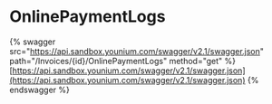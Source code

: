 # OnlinePaymentLogs

{% swagger src="https://api.sandbox.younium.com/swagger/v2.1/swagger.json" path="/Invoices/{id}/OnlinePaymentLogs" method="get" %}
[https://api.sandbox.younium.com/swagger/v2.1/swagger.json](https://api.sandbox.younium.com/swagger/v2.1/swagger.json)
{% endswagger %}

